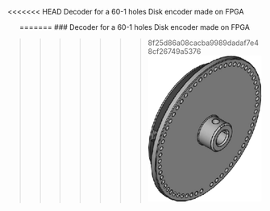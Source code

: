 <<<<<<< HEAD
Decoder for a 60-1 holes Disk encoder made on FPGA
<p align="center">
=======
### Decoder for a 60-1 holes Disk encoder made on FPGA

>>>>>>> 8f25d86a08cacba9989dadaf7e48cf26749a5376
![wheel picture](/img/output.png)
</p>

